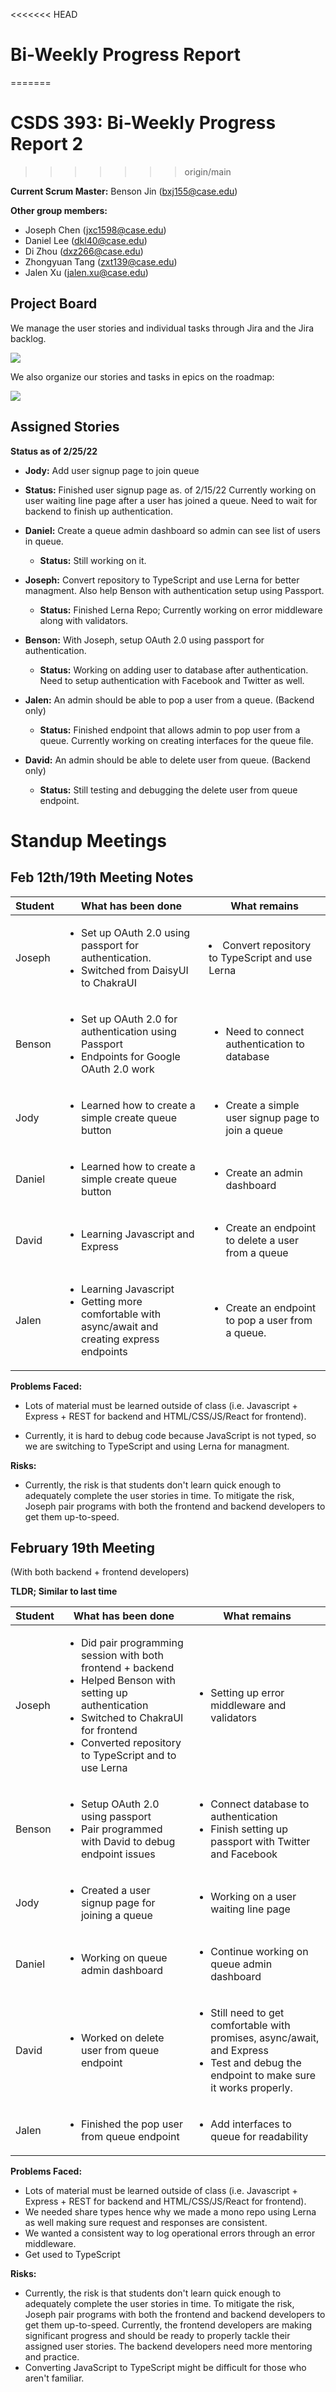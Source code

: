 <<<<<<< HEAD

# Bi-Weekly Progress Report

=======

# CSDS 393: Bi-Weekly Progress Report 2

> > > > > > > origin/main

**Current Scrum Master:** Benson Jin (bxj155@case.edu)

**Other group members:**

- Joseph Chen (jxc1598@case.edu)
- Daniel Lee (dkl40@case.edu)
- Di Zhou (dxz266@case.edu)
- Zhongyuan Tang (zxt139@case.edu)
- Jalen Xu (jalen.xu@case.edu)

## Project Board

We manage the user stories and individual tasks through Jira and the Jira backlog.

![](images/backlog-2-25-22-1.PNG)

We also organize our stories and tasks in epics on the roadmap:

![](images/roadmap-2-25-22.PNG)

## Assigned Stories

**Status as of 2/25/22**

- **Jody:** Add user signup page to join queue
- **Status:** Finished user signup page as. of 2/15/22 Currently working on user waiting line page after a user has joined a queue. Need to wait for backend to finish up authentication.

- **Daniel:** Create a queue admin dashboard so admin can see list of users in queue.
  - **Status:** Still working on it.
- **Joseph:** Convert repository to TypeScript and use Lerna for better managment. Also help Benson with authentication setup using Passport.
  - **Status:** Finished Lerna Repo; Currently working on error middleware along with validators.
- **Benson:**
  With Joseph, setup OAuth 2.0 using passport for authentication.

  - **Status:** Working on adding user to database after authentication. Need to setup authentication with Facebook and Twitter as well.

- **Jalen:** An admin should be able to pop a user from a queue. (Backend only)
  - **Status:** Finished endpoint that allows admin to pop user from a queue. Currently working on creating interfaces for the queue file.
- **David:** An admin should be able to delete user from queue. (Backend only)
  - **Status:** Still testing and debugging the delete user from queue endpoint.

# Standup Meetings

## Feb 12th/19th Meeting Notes

| Student | What has been done                                                                                                     | What remains                                                        |
| ------- | ---------------------------------------------------------------------------------------------------------------------- | ------------------------------------------------------------------- |
| Joseph  | <ul><li>Set up OAuth 2.0 using passport for authentication.</li><li>Switched from DaisyUI to ChakraUI</li>             | <li> Convert repository to TypeScript and use Lerna </li>           |
| Benson  | <ul><li>Set up OAuth 2.0 for authentication using Passport</li><li>Endpoints for Google OAuth 2.0 work </li></ul>      | <ul><li>Need to connect authentication to database</li></ul>        |
| Jody    | <ul><li>Learned how to create a simple create queue button</li></ul>                                                   | <ul><li>Create a simple user signup page to join a queue</li></ul>  |
| Daniel  | <ul><li>Learned how to create a simple create queue button</li></ul>                                                   | <ul><li>Create an admin dashboard </li><ul>                         |
| David   | <ul><li>Learning Javascript and Express</li></li></ul>                                                                 | <ul><li>Create an endpoint to delete a user from a queue</li> </ul> |
| Jalen   | <ul><li>Learning Javascript</li><li>Getting more comfortable with async/await and creating express endpoints</li></ul> | <ul><li>Create an endpoint to pop a user from a queue.</li></ul>    |

**Problems Faced:**

- Lots of material must be learned outside of class (i.e. Javascript + Express + REST for backend and HTML/CSS/JS/React for frontend).

- Currently, it is hard to debug code because JavaScript is not typed, so we are switching to TypeScript and using Lerna for managment.

**Risks:**

- Currently, the risk is that students don't learn quick enough to adequately complete the user stories in time. To mitigate the risk, Joseph pair programs with both the frontend and backend developers to get them up-to-speed.

## February 19th Meeting

(With both backend + frontend developers)

**TLDR; Similar to last time**

| Student | What has been done                                                                                                                                                                                                                     | What remains                                                                                                                                                |
| ------- | -------------------------------------------------------------------------------------------------------------------------------------------------------------------------------------------------------------------------------------- | ----------------------------------------------------------------------------------------------------------------------------------------------------------- |
| Joseph  | <ul><li>Did pair programming session with both frontend + backend</li><li>Helped Benson with setting up authentication</li><li>Switched to ChakraUI for frontend</li><li>Converted repository to TypeScript and to use Lerna</li></ul> | <ul><li>Setting up error middleware and validators</li></ul>                                                                                                |
| Benson  | <ul><li>Setup OAuth 2.0 using passport</li><li>Pair programmed with David to debug endpoint issues</li></ul>                                                                                                                           | <ul><li>Connect database to authentication</li><li>Finish setting up passport with Twitter and Facebook </li></ul>                                          |
| Jody    | <ul><li>Created a user signup page for joining a queue</li></ul>                                                                                                                                                                       | <ul><li>Working on a user waiting line page</li></ul>                                                                                                       |
| Daniel  | <ul><li>Working on queue admin dashboard</li></ul>                                                                                                                                                                                     | <ul><li>Continue working on queue admin dashboard </li> </ul>                                                                                               |
| David   | <ul><li>Worked on delete user from queue endpoint</li></ul>                                                                                                                                                                            | <ul><li>Still need to get comfortable with promises, async/await, and Express</li><li>Test and debug the endpoint to make sure it works properly.</li></ul> |
| Jalen   | <ul><li>Finished the pop user from queue endpoint</li></ul>                                                                                                                                                                            | <ul><li>Add interfaces to queue for readability </li></ul>                                                                                                  |

**Problems Faced:**

- Lots of material must be learned outside of class (i.e. Javascript + Express + REST for backend and HTML/CSS/JS/React for frontend).
- We needed share types hence why we made a mono repo using Lerna as well making sure request and responses are consistent.
- We wanted a consistent way to log operational errors through an error middleware.
- Get used to TypeScript

**Risks:**

- Currently, the risk is that students don't learn quick enough to adequately complete the user stories in time. To mitigate the risk, Joseph pair programs with both the frontend and backend developers to get them up-to-speed. Currently, the frontend developers are making significant progress and should be ready to properly tackle their assigned user stories. The backend developers need more mentoring and practice.
- Converting JavaScript to TypeScript might be difficult for those who aren't familiar.
